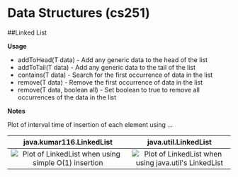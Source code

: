 # Data Structures (cs251)

##Linked List

**Usage**
+ addToHead(T data) - Add any generic data to the head of the list
+ addToTail(T data) - Add any generic data to the tail of the list
+ contains(T data) - Search for the first occurrence of data in the list
+ remove(T data) - Remove the first occurrence of data in the list
+ remove(T data, boolean all) - Set boolean to true to remove all occurrences of the data in the list

**Notes**

Plot of interval time of insertion of each element using ...

 java.kumar116.LinkedList | java.util.LinkedList
:--------------------------------------------------:|:-----------------------------------------------------:
![Plot of LinkedList when using simple O(1) insertion](https://github.com/kumar116/cs251/blob/master/archive/LinkedList/plot_ll_loop.png?raw=true "Plot of LinkedList when using simple O(1) insertion") | ![Plot of LinkedList when using java.util's LinkedList](https://github.com/kumar116/cs251/blob/master/archive/LinkedList/plot_ll_java.png?raw=true "Plot of LinkedList when using java.util's LinkedList")
